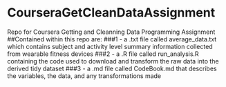# CourseraGetCleanDataAssignment
Repo for Coursera Getting and Cleanning Data Programming Assignment
##Contained within this repo are:
###1 - a .txt file called average_data.txt which contains subject and activity level summary information collected from wearable fitness devices
###2 - a .R file called run_analysis.R containing the code used to download and transform the raw data into the derived tidy dataset
###3 - a .md file called CodeBook.md that describes the variables, the data, and any transformations made
